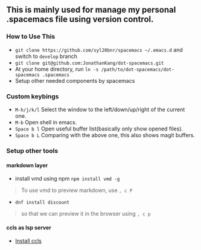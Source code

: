 ## This is mainly used for manage my personal .spacemacs file using version control.

### How to Use This

- `git clone https://github.com/syl20bnr/spacemacs ~/.emacs.d` and switch to `develop` branch
- `git clone git@github.com:JonathanKang/dot-spacemacs.git`
- At your home directory, run `ln -s /path/to/dot-spacemacs/dot-spacemacs .spacemacs`
- Setup other needed components by spacemacs

### Custom keybings

- `M-h/j/k/l` Select the window to the left/down/up/right of the current one.
- `M-b` Open shell in emacs.
- `Space b l` Open useful buffer list(basically only show opened files).
- `Space b L` Comparing with the above one, this also shows magit buffers.

### Setup other tools
#### markdown layer
- install vmd using npm `npm install vmd -g`
> To use vmd to preview markdown, use `, c P`
- `dnf install discount`
> so that we can preview it in the browser using `, c p`

#### ccls as lsp server
- [Install ccls](https://github.com/MaskRay/ccls/wiki/Getting-started)
